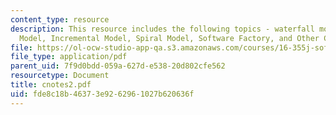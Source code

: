```yaml
---
content_type: resource
description: This resource includes the following topics - waterfall model, Evolutionary
  Model, Incremental Model, Spiral Model, Software Factory, and Other CMM Problems.
file: https://ol-ocw-studio-app-qa.s3.amazonaws.com/courses/16-355j-software-engineering-concepts-fall-2005/fde8c18b46373e9262961027b620636f_cnotes2.pdf
file_type: application/pdf
parent_uid: 7f9d0bdd-059a-627d-e538-20d802cfe562
resourcetype: Document
title: cnotes2.pdf
uid: fde8c18b-4637-3e92-6296-1027b620636f
---
```

